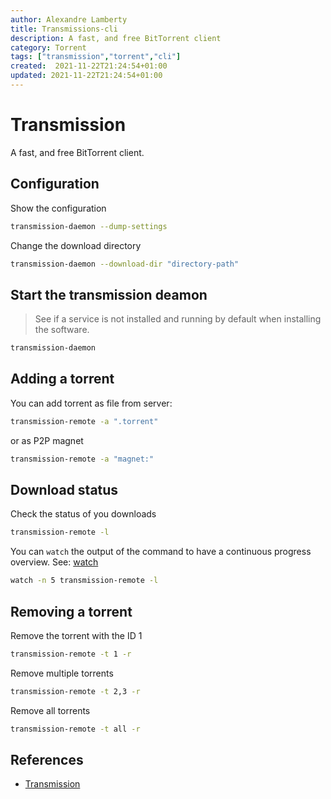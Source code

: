 ```yaml
---
author: Alexandre Lamberty
title: Transmissions-cli
description: A fast, and free BitTorrent client
category: Torrent
tags: ["transmission","torrent","cli"]
created:  2021-11-22T21:24:54+01:00
updated: 2021-11-22T21:24:54+01:00
---
```

# Transmission

A fast, and free BitTorrent client.

## Configuration

Show the configuration

```bash
transmission-daemon --dump-settings
```

Change the download directory 

```bash
transmission-daemon --download-dir "directory-path"
```

## Start the transmission deamon

> See if a service is not installed and running by default when installing the software.

```bash
transmission-daemon
```
## Adding a torrent

You can add torrent as file from server:

```bash
transmission-remote -a ".torrent"
```

or as P2P magnet

```bash
transmission-remote -a "magnet:"
```

## Download status

Check the status of you downloads

```bash
transmission-remote -l
```

You can `watch` the output of the command to have a continuous 
progress overview. See: [watch](../watch/)

```bash
watch -n 5 transmission-remote -l
```

## Removing a torrent

Remove the torrent with the ID 1

```bash
transmission-remote -t 1 -r
```

Remove multiple torrents

```bash
transmission-remote -t 2,3 -r
```

Remove all torrents

```bash
transmission-remote -t all -r
```
## References

- [Transmission](https://transmissionbt.com/)
